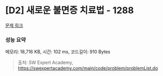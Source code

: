 # [D2] 새로운 불면증 치료법 - 1288 

[문제 링크](https://swexpertacademy.com/main/code/problem/problemDetail.do?contestProbId=AV18_yw6I9MCFAZN) 

### 성능 요약

메모리: 18,716 KB, 시간: 102 ms, 코드길이: 910 Bytes



> 출처: SW Expert Academy, https://swexpertacademy.com/main/code/problem/problemList.do